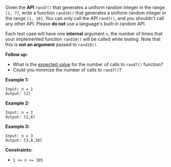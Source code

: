 Given the **API** `rand7()` that generates a uniform random integer in the
range `[1, 7]`, write a function `rand10()` that generates a uniform random
integer in the range `[1, 10]`. You can only call the API `rand7()`, and you
shouldn't call any other API. Please **do not** use a language's built-in
random API.

Each test case will have one **internal** argument `n`, the number of times
that your implemented function `rand10()` will be called while testing. Note
that this is **not an argument** passed to `rand10()`.

**Follow up:**

  * What is the [expected value](https://en.wikipedia.org/wiki/Expected_value) for the number of calls to `rand7()` function?
  * Could you minimize the number of calls to `rand7()`?



**Example 1:**

    
    
    Input: n = 1
    Output: [2]
    

**Example 2:**

    
    
    Input: n = 2
    Output: [2,8]
    

**Example 3:**

    
    
    Input: n = 3
    Output: [3,8,10]
    



**Constraints:**

  * `1 <= n <= 105`


